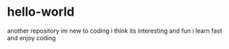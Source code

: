 # hello-world
another repository 
im new to coding i think its interesting and fun
i learn fast and enjoy coding
